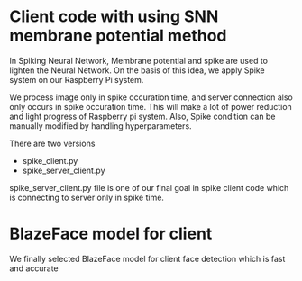 # Client code with using SNN membrane potential method
In Spiking Neural Network, Membrane potential and spike are used to lighten the Neural Network.
On the basis of this idea, we apply Spike system on our Raspberry Pi system.

We process image only in spike occuration time, and server connection also only occurs in spike occuration time.
This will make a lot of power reduction and light progress of Raspberry pi system.
Also, Spike condition can be manually modified by handling hyperparameters.

There are two versions
- spike_client.py
- spike_server_client.py

spike_server_client.py file is one of our final goal in spike client code which is connecting to server only in spike time.

# BlazeFace model for client
We finally selected BlazeFace model for client face detection which is fast and accurate

